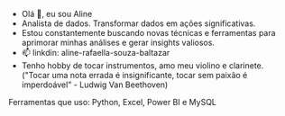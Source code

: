 - Olá 👋, eu sou Aline
- Analista de dados. Transformar dados em ações significativas. 
- Estou constantemente buscando novas técnicas e ferramentas para aprimorar minhas análises e gerar insights valiosos.
- 📫 linkdin: aline-rafaella-souza-baltazar
- Tenho hobby de tocar instrumentos, amo meu violino e clarinete. ("Tocar uma nota errada é insignificante, tocar sem paixão é imperdoável" - Ludwig Van Beethoven)

Ferramentas que uso:
Python, Excel, Power BI e MySQL


<!---
alineRafaella/alineRafaella is a ✨ special ✨ repository because its `README.md` (this file) appears on your GitHub profile.
You can click the Preview link to take a look at your changes.
--->

